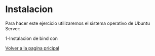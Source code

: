 # Instalacion

Para hacer este ejercicio utilizaremos el sistema operativo de Ubuntu Server:

1-Instalacion de bind con 

[Volver a la pagina pricipal](README.md)
